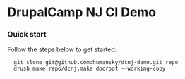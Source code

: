 DrupalCamp NJ CI Demo
=========================================

### Quick start
Follow the steps below to get started:

      git clone git@github.com:humansky/dcnj-demo.git repo
      drush make repo/dcnj.make docroot --working-copy
 
